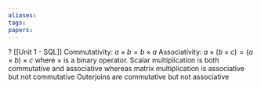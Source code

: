 ```yaml
---
aliases: 
tags: 
papers:
---
```

?
[[Unit 1 - SQL]]
Commutativity: $a \times b = b \times a$
Associativity: $a \times (b \times c) = (a \times b) \times c$
where $\times$ is a binary operator. Scalar multiplication is both commutative and associative whereas matrix multiplication is associative but not commutative
Outerjoins are commutative but not associative
